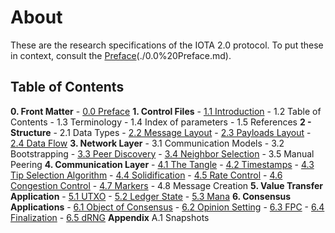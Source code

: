 # About

These are the research specifications of the IOTA 2.0 protocol.  To put these in context, consult the [Preface]()(./0.0%20Preface.md).

## Table of Contents

**0. Front Matter**
	- [0.0 Preface](./0.0%20Preface.md)
**1. Control Files**
	- [1.1	Introduction](./1.1%20Introduction.md)
	- 1.2	Table of Contents
	- 1.3	Terminology
	- 1.4	Index of parameters
	- 1.5	References
**2 - Structure**
	- 2.1	Data Types
	- [2.2	Message Layout](./2.2%20Message%20Layout.md)
	- [2.3	Payloads Layout](./2.3%20Standard%20Payloads%20Layout.md)
	- [2.4	Data Flow](./2.4%20Data%20flow.md)
**3. Network Layer**
	- 3.1	Communication Models
	- 3.2	Bootstrapping
	- [3.3	Peer Discovery](./3.3%20Peer%20Discovery.md)
	- [3.4	Neighbor Selection](./3.4%20Neighbor%20Selection.md)
	- 3.5	Manual Peering
**4. Communication Layer**
	- [4.1	The Tangle](./4.1%20The%20Tangle.md)
	- [4.2 Timestamps](./4.2%20Timestamps.md)
	- [4.3 Tip Selection Algorithm](./4.3%20Tip%20Selection%20Algorithm.md)
	- [4.4	 Solidification](./4.4%20Solidification.md)
	- [4.5	 Rate Control](./3.3%20Peer%20Discovery.md)
	- [4.6 Congestion Control]()
	- [4.7	Markers]()
	- 4.8	Message Creation
**5. Value Transfer Application**
	- [5.1	UTXO]()
	- [5.2	Ledger State]()
	- [5.3	Mana]()
**6. Consensus Applications**
	- [6.1 Object of Consensus]()
	- [6.2 Opinion Setting]()
	- [6.3 FPC]()
	- [6.4 Finalization]()
	- [6.5	 dRNG]()
**Appendix**
	A.1	Snapshots


